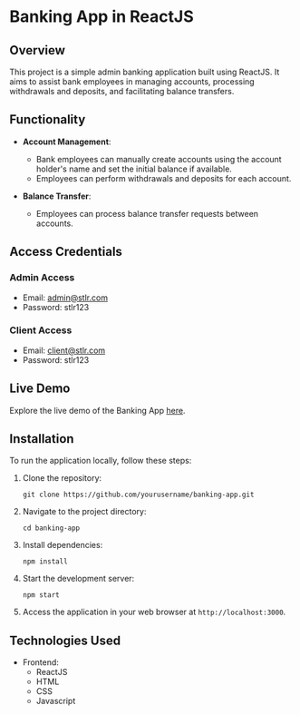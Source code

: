 # Banking App in ReactJS

## Overview
This project is a simple admin banking application built using ReactJS. It aims to assist bank employees in managing accounts, processing withdrawals and deposits, and facilitating balance transfers.

## Functionality
- **Account Management**:
    - Bank employees can manually create accounts using the account holder's name and set the initial balance if available.
    - Employees can perform withdrawals and deposits for each account.

- **Balance Transfer**:
    - Employees can process balance transfer requests between accounts.

## Access Credentials
### Admin Access
  - Email: admin@stlr.com
  - Password: stlr123

### Client Access
  - Email: client@stlr.com
  - Password: stlr123


## Live Demo
Explore the live demo of the Banking App [here](https://bankingapp-beta.vercel.app/).

## Installation
To run the application locally, follow these steps:

1. Clone the repository:
    ```
    git clone https://github.com/yourusername/banking-app.git
    ```

2. Navigate to the project directory:
    ```
    cd banking-app
    ```

3. Install dependencies:
    ```
    npm install
    ```

4. Start the development server:
    ```
    npm start
    ```

5. Access the application in your web browser at `http://localhost:3000`.

## Technologies Used
- Frontend:
    - ReactJS
    - HTML
    - CSS
    - Javascript
